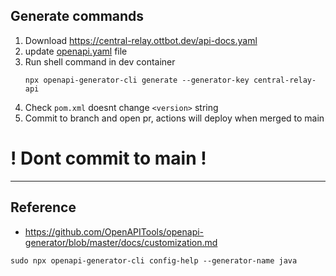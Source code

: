 ## Generate commands

1. Download https://central-relay.ottbot.dev/api-docs.yaml
2. update [openapi.yaml](api/openapi.yaml) file
3. Run shell command in dev container
    ```shell
    npx openapi-generator-cli generate --generator-key central-relay-api
    ```
4. Check `pom.xml` doesnt change `<version>` string
5. Commit to branch and open pr, actions will deploy when merged to main

# ! Dont commit to main !

---

## Reference

* https://github.com/OpenAPITools/openapi-generator/blob/master/docs/customization.md

```shell
sudo npx openapi-generator-cli config-help --generator-name java
```


